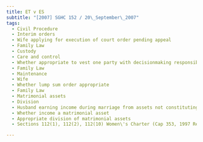 ```yaml
---
title: ET v ES 
subtitle: "[2007] SGHC 152 / 20\_September\_2007"
tags:
  - Civil Procedure
  - Interim orders
  - Wife applying for execution of court order pending appeal
  - Family Law
  - Custody
  - Care and control
  - Whether appropriate to vest one party with decisionmaking responsibility should both parties fail to agree
  - Family Law
  - Maintenance
  - Wife
  - Whether lump sum order appropriate
  - Family Law
  - Matrimonial assets
  - Division
  - Husband earning income during marriage from assets not constituting matrimonial assets
  - Whether income a matrimonial asset
  - Appropriate division of matrimonial assets
  - Sections 112(1), 112(2), 112(10) Women\'s Charter (Cap 353, 1997 Rev Ed)

---
```


